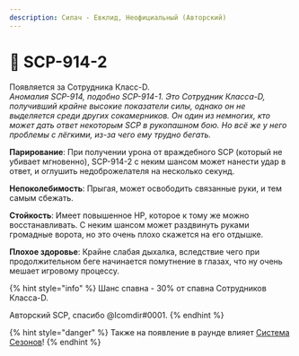 ```yaml
---
description: Силач - Евклид, Неофициальный (Авторский)
---
```


# 💪 SCP-914-2

Появляется за Сотрудника Класс-D.\
_Аномалия SCP-914, подобно SCP-914-1. Это Сотрудник Класса-D, получивший крайне высокие показатели силы, однако он не выделяется среди других сокамерников. Он один из немногих, кто может дать ответ некоторым SCP в рукопашном бою. Но всё же у него проблемы с лёгкими, из-за чего ему трудно бегать._

**Парирование**: При получении урона от враждебного SCP (который не убивает мгновенно), SCP-914-2 с неким шансом может нанести удар в ответ, и оглушить недоброжелателя на несколько секунд.

**Непоколебимость**: Прыгая, может освободить связанные руки, и тем самым сбежать.

**Стойкость**: Имеет повышенное HP, которое к тому же можно восстанавливать. С неким шансом может раздвинуть руками громадные ворота, но это очень плохо скажется на его отдышке.

**Плохое здоровье**: Крайне слабая дыхалка, вследствие чего при продолжительном беге начинается помутнение в глазах, что ну очень мешает игровому процессу.

{% hint style="info" %}
Шанс спавна - 30% от спавна Сотрудников Класса-D.

Авторский SCP, спасибо @Icomdir#0001.
{% endhint %}

{% hint style="danger" %}
Также на появление в раунде влияет [Система Сезонов](../server-systems/seasons-system.md)!
{% endhint %}
